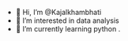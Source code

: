 - 👋 Hi, I’m @Kajalkhambhati
- 👀 I’m interested in data analysis
- 🌱 I’m currently learning python
.

<!---
Kajalkhambhati/Kajalkhambhati is a ✨ special ✨ repository because its `README.md` (this file) appears on your GitHub profile.
You can click the Preview link to take a look at your changes.
--->
